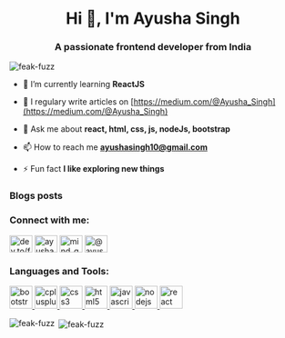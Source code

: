 <h1 align="center">Hi 👋, I'm Ayusha Singh</h1>
<h3 align="center">A passionate frontend developer from India</h3>

<p align="left"> <img src="https://komarev.com/ghpvc/?username=feak-fuzz" alt="feak-fuzz" /> </p>

- 🌱 I’m currently learning **ReactJS**

- 📝 I regulary write articles on [https://medium.com/@Ayusha_Singh](https://medium.com/@Ayusha_Singh)

- 💬 Ask me about **react, html, css, js, nodeJs, bootstrap**

- 📫 How to reach me **ayushasingh10@gmail.com**

- ⚡ Fun fact **I like exploring new things**

### Blogs posts
<!-- BLOG-POST-LIST:START -->
<!-- BLOG-POST-LIST:END -->

<p align="left">
<h3 align="left">Connect with me:</h3>
<a href="https://dev.to/dev.to/feakfuzz" target="blank"><img align="center" src="https://cdn.jsdelivr.net/npm/simple-icons@3.0.1/icons/dev-dot-to.svg" alt="dev.to/feakfuzz" height="30" width="40" /></a>
<a href="https://linkedin.com/in/ayusha-singh" target="blank"><img align="center" src="https://cdn.jsdelivr.net/npm/simple-icons@3.0.1/icons/linkedin.svg" alt="ayusha-singh" height="30" width="40" /></a>
<a href="https://instagram.com/mind_going_nowhere" target="blank"><img align="center" src="https://cdn.jsdelivr.net/npm/simple-icons@3.0.1/icons/instagram.svg" alt="mind_going_nowhere" height="30" width="40" /></a>
<a href="https://medium.com/@ayusha_singh" target="blank"><img align="center" src="https://cdn.jsdelivr.net/npm/simple-icons@3.0.1/icons/medium.svg" alt="@ayusha_singh" height="30" width="40" /></a>
</p>

<h3 align="left">Languages and Tools:</h3>
<p align="left"> <a href="https://getbootstrap.com" target="_blank"> <img src="https://devicons.github.io/devicon/devicon.git/icons/bootstrap/bootstrap-plain.svg" alt="bootstrap" width="40" height="40"/> </a> <a href="https://www.w3schools.com/cpp/" target="_blank"> <img src="https://devicons.github.io/devicon/devicon.git/icons/cplusplus/cplusplus-original.svg" alt="cplusplus" width="40" height="40"/> </a> <a href="https://www.w3schools.com/css/" target="_blank"> <img src="https://devicons.github.io/devicon/devicon.git/icons/css3/css3-original-wordmark.svg" alt="css3" width="40" height="40"/> </a> <a href="https://www.w3.org/html/" target="_blank"> <img src="https://devicons.github.io/devicon/devicon.git/icons/html5/html5-original-wordmark.svg" alt="html5" width="40" height="40"/> </a> <a href="https://developer.mozilla.org/en-US/docs/Web/JavaScript" target="_blank"> <img src="https://devicons.github.io/devicon/devicon.git/icons/javascript/javascript-original.svg" alt="javascript" width="40" height="40"/> </a> <a href="https://nodejs.org" target="_blank"> <img src="https://devicons.github.io/devicon/devicon.git/icons/nodejs/nodejs-original-wordmark.svg" alt="nodejs" width="40" height="40"/> </a> <a href="https://reactjs.org/" target="_blank"> <img src="https://devicons.github.io/devicon/devicon.git/icons/react/react-original-wordmark.svg" alt="react" width="40" height="40"/> </a> </p>

<p><img align="left" src="https://github-readme-stats.vercel.app/api/top-langs/?username=feak-fuzz&layout=compact" alt="feak-fuzz" /></p>

<p>&nbsp;<img align="center" src="https://github-readme-stats.vercel.app/api?username=feak-fuzz&show_icons=true" alt="feak-fuzz" /></p>
